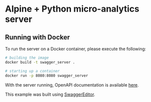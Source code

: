 # Alpine + Python micro-analytics server

## Running with Docker

To run the server on a Docker container, please execute the following:

```bash
# building the image
docker build -t swagger_server .

# starting up a container
docker run -p 8080:8080 swagger_server
```

With the server running, OpenAPI documentation is available 
[here](http://localhost:8080/v1/ui/).


This example was built using [SwaggerEditor](https://editor.swagger.io/).
